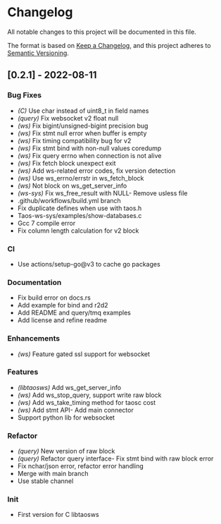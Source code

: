 # Changelog

All notable changes to this project will be documented in this file.


The format is based on [Keep a Changelog](https://keepachangelog.com/en/1.0.0/),
and this project adheres to [Semantic Versioning](https://semver.org/spec/v2.0.0.html).
## [0.2.1] - 2022-08-11

### Bug Fixes

- *(C)* Use char instead of uint8_t in field names
- *(query)* Fix websocket v2 float null
- *(ws)* Fix bigint/unsigned-bigint precision bug
- *(ws)* Fix stmt null error when buffer is empty
- *(ws)* Fix timing compatibility bug for v2
- *(ws)* Fix stmt bind with non-null values coredump
- *(ws)* Fix query errno when connection is not alive
- *(ws)* Fix fetch block unexpect exit
- *(ws)* Add ws-related error codes, fix version detection
- *(ws)* Use ws_errno/errstr in ws_fetch_block
- *(ws)* Not block on ws_get_server_info
- *(ws-sys)* Fix ws_free_result with NULL- Remove usless file
- .github/workflows/build.yml branch
- Fix duplicate defines when use with taos.h
- Taos-ws-sys/examples/show-databases.c
- Gcc 7 compile error
- Fix column length calculation for v2 block


### CI
- Use actions/setup-go@v3 to cache go packages


### Documentation
- Fix build error on docs.rs
- Add example for bind and r2d2
- Add README and query/tmq examples
- Add license and refine readme


### Enhancements

- *(ws)* Feature gated ssl support for websocket

### Features

- *(libtaosws)* Add ws_get_server_info
- *(ws)* Add ws_stop_query, support write raw block
- *(ws)* Add ws_take_timing method for taosc cost
- *(ws)* Add stmt API- Add main connector
- Support python lib for websocket


### Refactor

- *(query)* New version of raw block
- *(query)* Refactor query interface- Fix stmt bind with raw block error
- Fix nchar/json error, refactor error handling
- Merge with main branch
- Use stable channel


### Init
- First version for C libtaosws


<!-- generated by git-cliff -->
